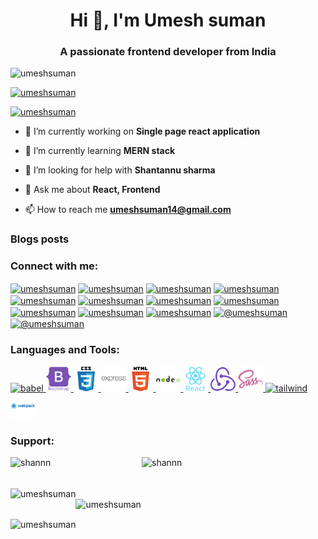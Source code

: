 <h1 align="center">Hi 👋, I'm Umesh suman</h1>
<h3 align="center">A passionate frontend developer from India</h3>

<p align="left"> <img src="https://komarev.com/ghpvc/?username=umeshsuman&label=Profile%20views&color=0e75b6&style=flat" alt="umeshsuman" /> </p>

<p align="left"> <a href="https://github.com/ryo-ma/github-profile-trophy"><img src="https://github-profile-trophy.vercel.app/?username=umeshsuman" alt="umeshsuman" /></a> </p>

<p align="left"> <a href="https://twitter.com/umeshsuman" target="blank"><img src="https://img.shields.io/twitter/follow/umeshsuman?logo=twitter&style=for-the-badge" alt="umeshsuman" /></a> </p>

- 🔭 I’m currently working on **Single page react application**

- 🌱 I’m currently learning **MERN stack**

- 🤝 I’m looking for help with **Shantannu sharma**

- 💬 Ask me about **React, Frontend**

- 📫 How to reach me **umeshsuman14@gmail.com**

### Blogs posts
<!-- BLOG-POST-LIST:START -->
<!-- BLOG-POST-LIST:END -->

<h3 align="left">Connect with me:</h3>
<p align="left">
<a href="https://codepen.io/umeshsuman" target="blank"><img align="center" src="https://raw.githubusercontent.com/rahuldkjain/github-profile-readme-generator/master/src/images/icons/Social/codepen.svg" alt="umeshsuman" height="30" width="40" /></a>
<a href="https://dev.to/umeshsuman" target="blank"><img align="center" src="https://raw.githubusercontent.com/rahuldkjain/github-profile-readme-generator/master/src/images/icons/Social/devto.svg" alt="umeshsuman" height="30" width="40" /></a>
<a href="https://twitter.com/umeshsuman" target="blank"><img align="center" src="https://raw.githubusercontent.com/rahuldkjain/github-profile-readme-generator/master/src/images/icons/Social/twitter.svg" alt="umeshsuman" height="30" width="40" /></a>
<a href="https://linkedin.com/in/umeshsuman" target="blank"><img align="center" src="https://raw.githubusercontent.com/rahuldkjain/github-profile-readme-generator/master/src/images/icons/Social/linked-in-alt.svg" alt="umeshsuman" height="30" width="40" /></a>
<a href="https://stackoverflow.com/users/umeshsuman" target="blank"><img align="center" src="https://raw.githubusercontent.com/rahuldkjain/github-profile-readme-generator/master/src/images/icons/Social/stack-overflow.svg" alt="umeshsuman" height="30" width="40" /></a>
<a href="https://codesandbox.com/umeshsuman" target="blank"><img align="center" src="https://raw.githubusercontent.com/rahuldkjain/github-profile-readme-generator/master/src/images/icons/Social/codesandbox.svg" alt="umeshsuman" height="30" width="40" /></a>
<a href="https://kaggle.com/umeshsuman" target="blank"><img align="center" src="https://raw.githubusercontent.com/rahuldkjain/github-profile-readme-generator/master/src/images/icons/Social/kaggle.svg" alt="umeshsuman" height="30" width="40" /></a>
<a href="https://fb.com/umeshsuman" target="blank"><img align="center" src="https://raw.githubusercontent.com/rahuldkjain/github-profile-readme-generator/master/src/images/icons/Social/facebook.svg" alt="umeshsuman" height="30" width="40" /></a>
<a href="https://instagram.com/umeshsuman" target="blank"><img align="center" src="https://raw.githubusercontent.com/rahuldkjain/github-profile-readme-generator/master/src/images/icons/Social/instagram.svg" alt="umeshsuman" height="30" width="40" /></a>
<a href="https://dribbble.com/umeshsuman" target="blank"><img align="center" src="https://raw.githubusercontent.com/rahuldkjain/github-profile-readme-generator/master/src/images/icons/Social/dribbble.svg" alt="umeshsuman" height="30" width="40" /></a>
<a href="https://www.behance.net/umeshsuman" target="blank"><img align="center" src="https://raw.githubusercontent.com/rahuldkjain/github-profile-readme-generator/master/src/images/icons/Social/behance.svg" alt="umeshsuman" height="30" width="40" /></a>
<a href="https://hashnode.com/@umeshsuman" target="blank"><img align="center" src="https://raw.githubusercontent.com/rahuldkjain/github-profile-readme-generator/master/src/images/icons/Social/hashnode.svg" alt="@umeshsuman" height="30" width="40" /></a>
<a href="https://medium.com/@umeshsuman" target="blank"><img align="center" src="https://raw.githubusercontent.com/rahuldkjain/github-profile-readme-generator/master/src/images/icons/Social/medium.svg" alt="@umeshsuman" height="30" width="40" /></a>
</p>

<h3 align="left">Languages and Tools:</h3>
<p align="left"> <a href="https://babeljs.io/" target="_blank" rel="noreferrer"> <img src="https://www.vectorlogo.zone/logos/babeljs/babeljs-icon.svg" alt="babel" width="40" height="40"/> </a> <a href="https://getbootstrap.com" target="_blank" rel="noreferrer"> <img src="https://raw.githubusercontent.com/devicons/devicon/master/icons/bootstrap/bootstrap-plain-wordmark.svg" alt="bootstrap" width="40" height="40"/> </a> <a href="https://www.w3schools.com/css/" target="_blank" rel="noreferrer"> <img src="https://raw.githubusercontent.com/devicons/devicon/master/icons/css3/css3-original-wordmark.svg" alt="css3" width="40" height="40"/> </a> <a href="https://expressjs.com" target="_blank" rel="noreferrer"> <img src="https://raw.githubusercontent.com/devicons/devicon/master/icons/express/express-original-wordmark.svg" alt="express" width="40" height="40"/> </a> <a href="https://www.w3.org/html/" target="_blank" rel="noreferrer"> <img src="https://raw.githubusercontent.com/devicons/devicon/master/icons/html5/html5-original-wordmark.svg" alt="html5" width="40" height="40"/> </a> <a href="https://nodejs.org" target="_blank" rel="noreferrer"> <img src="https://raw.githubusercontent.com/devicons/devicon/master/icons/nodejs/nodejs-original-wordmark.svg" alt="nodejs" width="40" height="40"/> </a> <a href="https://reactjs.org/" target="_blank" rel="noreferrer"> <img src="https://raw.githubusercontent.com/devicons/devicon/master/icons/react/react-original-wordmark.svg" alt="react" width="40" height="40"/> </a> <a href="https://redux.js.org" target="_blank" rel="noreferrer"> <img src="https://raw.githubusercontent.com/devicons/devicon/master/icons/redux/redux-original.svg" alt="redux" width="40" height="40"/> </a> <a href="https://sass-lang.com" target="_blank" rel="noreferrer"> <img src="https://raw.githubusercontent.com/devicons/devicon/master/icons/sass/sass-original.svg" alt="sass" width="40" height="40"/> </a> <a href="https://tailwindcss.com/" target="_blank" rel="noreferrer"> <img src="https://www.vectorlogo.zone/logos/tailwindcss/tailwindcss-icon.svg" alt="tailwind" width="40" height="40"/> </a> <a href="https://webpack.js.org" target="_blank" rel="noreferrer"> <img src="https://raw.githubusercontent.com/devicons/devicon/d00d0969292a6569d45b06d3f350f463a0107b0d/icons/webpack/webpack-original-wordmark.svg" alt="webpack" width="40" height="40"/> </a> </p>

<h3 align="left">Support:</h3>
<p><a href="https://www.buymeacoffee.com/shannn"> <img align="left" src="https://cdn.buymeacoffee.com/buttons/v2/default-yellow.png" height="50" width="210" alt="shannn" /></a><a href="https://ko-fi.com/shannn"> <img align="left" src="https://cdn.ko-fi.com/cdn/kofi3.png?v=3" height="50" width="210" alt="shannn" /></a></p><br><br>

<p><img align="left" src="https://github-readme-stats.vercel.app/api/top-langs?username=umeshsuman&show_icons=true&locale=en&layout=compact" alt="umeshsuman" /></p>

<p>&nbsp;<img align="center" src="https://github-readme-stats.vercel.app/api?username=umeshsuman&show_icons=true&locale=en" alt="umeshsuman" /></p>

<p><img align="center" src="https://github-readme-streak-stats.herokuapp.com/?user=umeshsuman&" alt="umeshsuman" /></p>
